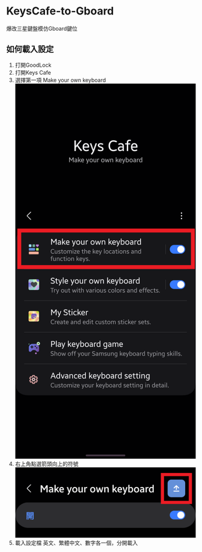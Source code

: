 # KeysCafe-to-Gboard
爆改三星鍵盤模仿Gboard鍵位

## 如何載入設定

1. 打開GoodLock
2. 打開Keys Cafe
3. 選擇第一項 Make your own keyboard
![Make your own keyboard](img/Screenshot_20240331_203059_Keys%20Cafe.png)
4. 右上角點選箭頭向上的符號
![loading](img/Screenshot_20240331_203106_Keys%20Cafe.png)
5. 載入設定檔
英文、繁體中文、數字各一個，分開載入
